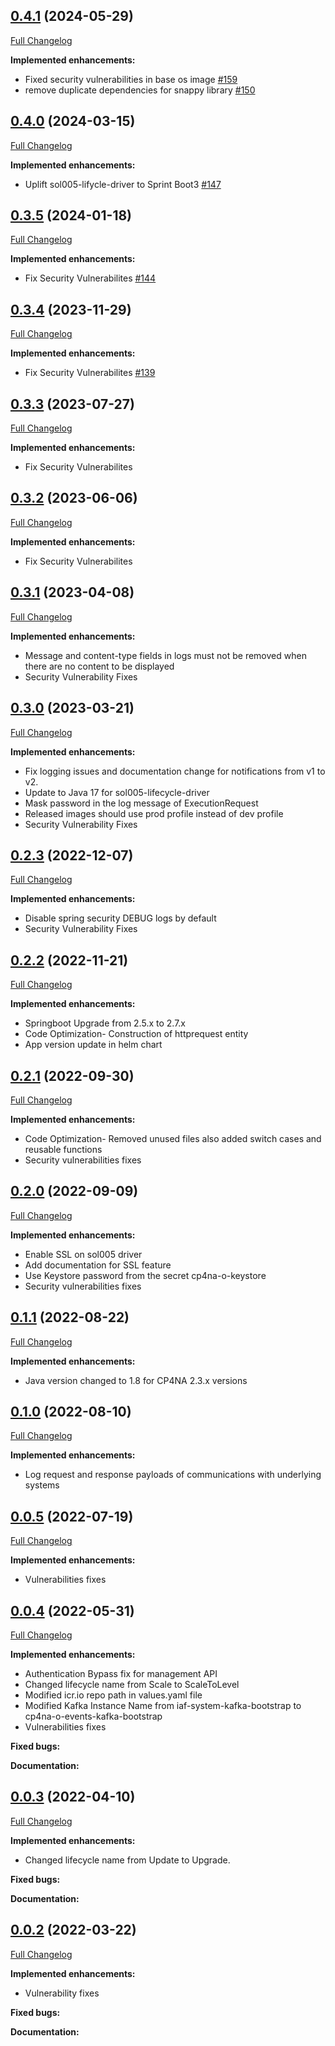 ## [0.4.1](https://github.com/IBM/sol005-lifecycle-driver/tree/0.4.1) (2024-05-29)

[Full Changelog](https://github.com/IBM/sol005-lifecycle-driver/compare/0.4.0...0.4.1)

**Implemented enhancements:**

- Fixed security vulnerabilities in base os image [\#159](https://github.com/IBM/sol005-lifecycle-driver/issues/159)
- remove duplicate dependencies for snappy library [\#150](https://github.com/IBM/sol005-lifecycle-driver/issues/150)

## [0.4.0](https://github.com/IBM/sol005-lifecycle-driver/tree/0.4.0) (2024-03-15)

[Full Changelog](https://github.com/IBM/sol005-lifecycle-driver/compare/0.3.5...0.4.0)

**Implemented enhancements:**

- Uplift sol005-lifycle-driver to Sprint Boot3 [\#147](https://github.com/IBM/sol005-lifecycle-driver/issues/147)

## [0.3.5](https://github.com/IBM/sol005-lifecycle-driver/tree/0.3.5) (2024-01-18)

[Full Changelog](https://github.com/IBM/sol005-lifecycle-driver/compare/0.3.4...0.3.5)

**Implemented enhancements:**

- Fix Security Vulnerabilites [\#144](https://github.com/IBM/sol005-lifecycle-driver/issues/144)

## [0.3.4](https://github.com/IBM/sol005-lifecycle-driver/tree/0.3.4) (2023-11-29)

[Full Changelog](https://github.com/IBM/sol005-lifecycle-driver/compare/0.3.3...0.3.4)

**Implemented enhancements:**

- Fix Security Vulnerabilites [\#139](https://github.com/IBM/sol005-lifecycle-driver/issues/139)
  
## [0.3.3](https://github.com/IBM/sol005-lifecycle-driver/tree/0.3.3) (2023-07-27)

[Full Changelog](https://github.com/IBM/sol005-lifecycle-driver/compare/0.3.2...0.3.3)

**Implemented enhancements:**

- Fix Security Vulnerabilites

## [0.3.2](https://github.com/IBM/sol005-lifecycle-driver/tree/0.3.2) (2023-06-06)

[Full Changelog](https://github.com/IBM/sol005-lifecycle-driver/compare/0.3.1...0.3.2)

**Implemented enhancements:**

- Fix Security Vulnerabilites

## [0.3.1](https://github.com/IBM/sol005-lifecycle-driver/tree/0.3.1) (2023-04-08)

[Full Changelog](https://github.com/IBM/sol005-lifecycle-driver/compare/0.3.0...0.3.1)

**Implemented enhancements:**

- Message and content-type fields in logs must not be removed when there are no content to be displayed
- Security Vulnerability Fixes

## [0.3.0](https://github.com/IBM/sol005-lifecycle-driver/tree/0.3.0) (2023-03-21)

[Full Changelog](https://github.com/IBM/sol005-lifecycle-driver/compare/0.2.3...0.3.0)

**Implemented enhancements:**

- Fix logging issues and documentation change for notifications from v1 to v2.
- Update to Java 17 for sol005-lifecycle-driver
- Mask password in the log message of ExecutionRequest
- Released images should use prod profile instead of dev profile
- Security Vulnerability Fixes


## [0.2.3](https://github.com/IBM/sol005-lifecycle-driver/tree/0.2.3) (2022-12-07)

[Full Changelog](https://github.com/IBM/sol005-lifecycle-driver/compare/0.2.2...0.2.3)

**Implemented enhancements:**

- Disable spring security DEBUG logs by default
- Security Vulnerability Fixes

## [0.2.2](https://github.com/IBM/sol005-lifecycle-driver/tree/0.2.2) (2022-11-21)

[Full Changelog](https://github.com/IBM/sol005-lifecycle-driver/compare/0.2.1...0.2.2)

**Implemented enhancements:**

- Springboot Upgrade from 2.5.x to 2.7.x
- Code Optimization- Construction of httprequest entity
- App version update in helm chart

## [0.2.1](https://github.com/IBM/sol005-lifecycle-driver/tree/0.2.1) (2022-09-30)

[Full Changelog](https://github.com/IBM/sol005-lifecycle-driver/compare/0.2.0...0.2.1)

**Implemented enhancements:**

- Code Optimization- Removed unused files also added switch cases and reusable functions
- Security vulnerabilities fixes

## [0.2.0](https://github.com/IBM/sol005-lifecycle-driver/tree/0.2.0) (2022-09-09)

[Full Changelog](https://github.com/IBM/sol005-lifecycle-driver/compare/0.1.1...0.2.0)

**Implemented enhancements:**

- Enable SSL on sol005 driver
- Add documentation for SSL feature
- Use Keystore password from the secret cp4na-o-keystore
- Security vulnerabilities fixes

## [0.1.1](https://github.com/IBM/sol005-lifecycle-driver/tree/0.1.1) (2022-08-22)

[Full Changelog](https://github.com/IBM/sol005-lifecycle-driver/compare/0.1.0...0.1.1)

**Implemented enhancements:**

- Java version changed to 1.8 for CP4NA 2.3.x versions

## [0.1.0](https://github.com/IBM/sol005-lifecycle-driver/tree/0.1.0) (2022-08-10)

[Full Changelog](https://github.com/IBM/sol005-lifecycle-driver/compare/0.0.5...0.1.0)

**Implemented enhancements:**

- Log request and response payloads of communications with underlying systems

## [0.0.5](https://github.com/IBM/sol005-lifecycle-driver/tree/0.0.5) (2022-07-19)
[Full Changelog](https://github.com/IBM/sol005-lifecycle-driver/compare/0.0.4...0.0.5)

**Implemented enhancements:**

- Vulnerabilities fixes

## [0.0.4](https://github.com/IBM/sol005-lifecycle-driver/tree/0.0.4) (2022-05-31)
[Full Changelog](https://github.com/IBM/sol005-lifecycle-driver/compare/0.0.3...0.0.4)

**Implemented enhancements:**

- Authentication Bypass fix for management API
- Changed lifecycle name from Scale to ScaleToLevel
- Modified icr.io repo path in values.yaml file
- Modified Kafka Instance Name from iaf-system-kafka-bootstrap to cp4na-o-events-kafka-bootstrap
- Vulnerabilities fixes

**Fixed bugs:**

**Documentation:**

## [0.0.3](https://github.com/IBM/sol005-lifecycle-driver/tree/0.0.3) (2022-04-10)
[Full Changelog](https://github.com/IBM/sol005-lifecycle-driver/compare/0.0.2...0.0.3)

**Implemented enhancements:**

- Changed lifecycle name from Update to Upgrade.

**Fixed bugs:**

**Documentation:**

## [0.0.2](https://github.com/IBM/sol005-lifecycle-driver/tree/0.0.2) (2022-03-22)
[Full Changelog](https://github.com/IBM/sol005-lifecycle-driver/compare/0.0.1...0.0.2)

**Implemented enhancements:**

- Vulnerability fixes

**Fixed bugs:**

**Documentation:**

